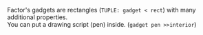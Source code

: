 Factor's gadgets are rectangles (`TUPLE: gadget < rect`) with many additional properties.\
 You can put a drawing script (pen) inside. (`gadget pen >>interior`)